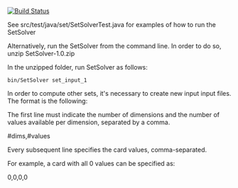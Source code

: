 [![Build Status](https://travis-ci.org/yeison/SetSolver.svg?branch=master)](https://travis-ci.org/yeison/SetSolver)

See src/test/java/set/SetSolverTest.java for examples of how to run the SetSolver


Alternatively, run the SetSolver from the command line.  In order to do so, unzip SetSolver-1.0.zip

In the unzipped folder, run SetSolver as follows:

```
bin/SetSolver set_input_1
```

In order to compute other sets, it's necessary to create new input input files.  The format is the following:

The first line must indicate the number of dimensions and the number of values available per dimension, separated by a comma.

#dims,#values

Every subsequent line specifies the card values, comma-separated.

For example, a card with all 0 values can be specified as:

0,0,0,0